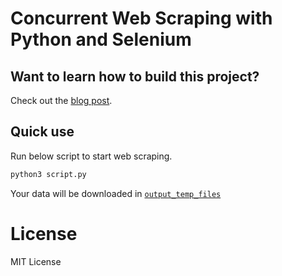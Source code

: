 # Concurrent Web Scraping with Python and Selenium

## Want to learn how to build this project?

Check out the [blog post](https://testdriven.io/blog/building-a-concurrent-web-scraper-with-python-and-selenium/).

## Quick use

Run below script to start web scraping.

```sh
python3 script.py
```

Your data will be downloaded in [```output_temp_files```](https://mega.nz/folder/gvAASIKB#Ov6i9_VG7hTvTEf9TPAqaw)

# License
MIT License